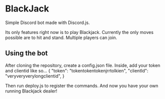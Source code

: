 # BlackJack

Simple Discord bot made with Discord.js.

Its only features right now is to play Blackjack.
Currently the only moves possible are to hit and stand.
Multiple players can join.

## Using the bot

After cloning the repository, create a config.json file.
Inside, add your token and clientid like so...
{
    "token": "tokentokentokenjrrtolkien",
    "clientId": "veryveryverylongclientid",
}

Then run deploy.js to register the commands.
And now you have your own running Blackjack dealer!

